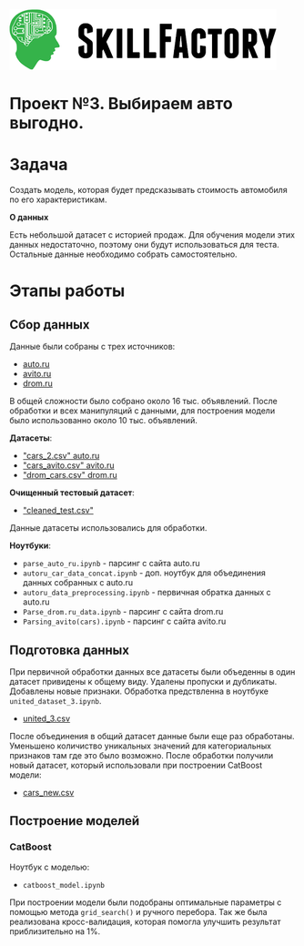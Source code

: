 ![Title PNG "Skill Factory"](/GitHub_image/img_title.png)
# Проект №3. Выбираем авто выгодно.

# Задача

Создать модель, которая будет предсказывать стоимость автомобиля по его характеристикам.

**О данных**

Есть небольшой датасет с историей продаж. Для обучения модели этих данных недостаточно, поэтому они будут использоваться для теста. 
Остальные данные необходимо собрать самостоятельно.

# Этапы работы

## Сбор данных

Данные были собраны с трех источников:

- [auto.ru](https://auto.ru/)
- [avito.ru](https://www.avito.ru/rossiya)
- [drom.ru](https://www.drom.ru/)

В общей сложности было собрано около 16 тыс. объявлений. После обработки и всех манипуляций с данными, для построения модели было использованно около 10 тыс. объявлений.

**Датасеты**:

- ["cars_2.csv" auto.ru](https://drive.google.com/file/d/11F1v64GOFRHoGbDqLlEK0efSSaeOpT-O/view?usp=sharing)
- ["cars_avito.csv" avito.ru](https://drive.google.com/file/d/1FM3uSwAV4RXhJNNYLS9BnPpiwuw5n6ZS/view?usp=sharing)
- ["drom_cars.csv" drom.ru](https://drive.google.com/file/d/1nsHbwdbdrNxy9hPLw3YycMkenXwn8XT6/view?usp=sharing)

**Очищенный тестовый датасет**:

- ["cleaned_test.csv"](https://drive.google.com/file/d/15Drgy26XmSwH81p_abzbLm2Lqb2UsOjr/view?usp=sharing)

Данные датасеты использовались для обработки.

**Ноутбуки**:

- `parse_auto_ru.ipynb` - парсинг с сайта auto.ru
- `autoru_car_data_concat.ipynb` - доп. ноутбук для объединения данных собранных с auto.ru
- `autoru_data_preprocessing.ipynb` - первичная обратка данных c auto.ru
- `Parse_drom.ru_data.ipynb` - парсинг с сайта drom.ru
- `Parsing_avito(cars).ipynb` - парсинг с сайта avito.ru

## Подготовка данных

При первичной обработки данных все датасеты были объеденны в один датасет привидены к общему виду. Удалены пропуски и дубликаты. Добавлены новые признаки. Обработка предствленна в ноутбуке `united_dataset_3.ipynb`.

- [united_3.csv](https://drive.google.com/file/d/1xH6KSIwfhgvE65ElrFMuXDzvVeUt-DRl/view?usp=sharing)

После объединения в общий датасет данные были еще раз обработаны. Уменьшено количиство уникальных значений для категориальных признаков там где это было возможно. После обработки получили новый датасет, который использовали при построении CatBoost модели:

- [cars_new.csv](https://drive.google.com/file/d/1lkRG8V6O6TAVUZOEH0IXBZZw3jxig38a/view?usp=sharing)

## Построение моделей

### CatBoost

Ноутбук с моделью:

- `catboost_model.ipynb`

При построении модели были подобраны оптимальные параметры с помощью метода `grid_search()` и ручного перебора. Так же была реализована кросс-валидация, которая помогла улучшить результат приблизительно на 1%.

